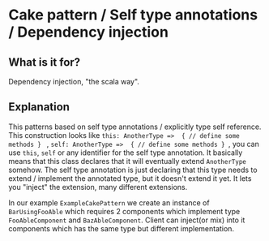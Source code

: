 # Cake pattern / Self type annotations / Dependency injection

## What is it for?
Dependency injection, "the scala way".

## Explanation
This patterns based on self type annotations / explicitly type self reference.
This construction looks like `this: AnotherType =>  { // define some methods } ` , `self: AnotherType =>  { // define some methods } `,
you can use `this`, `self` or any identifier for the self type annotation.
It basically means that this class declares that it will eventually extend `AnotherType` somehow.
The self type annotation is just declaring that this type needs to extend / implement the annotated type, 
but it doesn't extend it yet.  It lets you "inject" the extension, many different extensions.

In our example `ExampleCakePattern` we create an instance of `BarUsingFooAble` which
requires 2 components which implement type `FooAbleComponent` and `BazAbleComponent`.
Client can inject(or mix) into it components which has the same type but different implementation.
